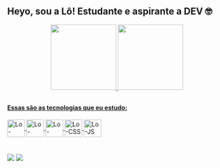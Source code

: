 ## Heyo, sou a Lô! Estudante e aspirante a DEV 🤓

<div align="center">
  <a href="https://github.com/lo-borges">
  <img height="150em" src="https://github-readme-stats.vercel.app/api?username=lo-borges&show_icons=true&theme=gotham&include_all_commits=true&count_private=true"/>
  <img height="150em" src="https://github-readme-stats.vercel.app/api/top-langs/?username=lo-borges&layout=compact&langs_count=7&theme=gotham"/>
</div>
  
##
  
#### Essas são as tecnologias que eu estudo:
<img align="center" alt="Lo-Ruby" height="40" width="40" src="https://cdn.jsdelivr.net/gh/devicons/devicon/icons/ruby/ruby-original.svg">
<img align="center" alt="Lo-Csharp" height="40" width="40" src="https://cdn.jsdelivr.net/gh/devicons/devicon/icons/csharp/csharp-original.svg">
<img align="center" alt="Lo-HTML" height="40" width="40" src="https://cdn.jsdelivr.net/gh/devicons/devicon/icons/html5/html5-original.svg">
<img align="center" alt="Lo-CSS" height="40" width="40" src="https://cdn.jsdelivr.net/gh/devicons/devicon/icons/css3/css3-original.svg">
<img align="center" alt="Lo-JS" height="40" width="40" src="https://cdn.jsdelivr.net/gh/devicons/devicon/icons/javascript/javascript-original.svg">

#

<div>
  <a href = "mailto:lobcborges@gmail.com"><img src="https://img.shields.io/badge/-Gmail-%23333?style=for-the-badge&logo=gmail&logoColor=white" target="_blank"></a>
  <a href="https://www.linkedin.com/in/lorenabcborges/" target="_blank"><img src="https://img.shields.io/badge/-LinkedIn-%230077B5?style=for-the-badge&logo=linkedin&logoColor=white" target="_blank"></a> 
</div>
